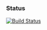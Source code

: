 ### Status
[![Build Status](https://travis-ci.org/bmeyers22/voyo.svg?branch=develop)](https://travis-ci.org/bmeyers22/voyo.svg?branch=develop)
